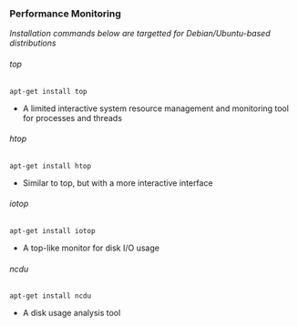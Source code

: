 ### Performance Monitoring
_Installation commands below are targetted for Debian/Ubuntu-based distributions_

###### top
```apt-get install top```
- A limited interactive system resource management and monitoring tool for processes and threads

###### htop
```apt-get install htop```
- Similar to top, but with a more interactive interface

###### iotop
```apt-get install iotop```
- A top-like monitor for disk I/O usage

###### ncdu
```apt-get install ncdu```
- A disk usage analysis tool
